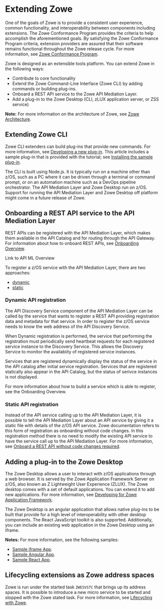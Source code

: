 # Extending Zowe

One of the goals of Zowe is to provide a consistent user experience, common functionality, and interoperability between components including extensions. The Zowe Conformance Program provides the criteria to help accomplish the aforementioned goals. By satisfying the Zowe Conformance Program criteria, extension providers are assured that their software remains functional throughout the Zowe release cycle. For more information, see [Zowe Conformance Program](zowe-conformance-program.md).

Zowe is designed as an extensible tools platform. You can extend Zowe in the following ways:

- Contribute to core functionality
- Extend the Zowe Command-Line Interface (Zowe CLI) by adding commands or building plug-ins.
- Onboard a REST API service to the Zowe API Mediation Layer.
- Add a plug-in to the Zowe Desktop (CLI, zLUX application server, or ZSS service)

**Note:** For more information on the architecture of Zowe, see [Zowe Architecture](../getting-started/zowe-architecture.md).

## Extending Zowe CLI

Zowe CLI extenders can build plug-ins that provide new commands. For more information, see [Developing a new plug-in](extend-cli/cli-developing-a-plugin.md). This article includes a sample plug-in that is provided with the tutorial; see [Installing the sample plug-in](extend-cli/cli-installing-sample-plugin.md).

The CLI is built using Node.js. It is typically run on a machine other than z/OS, such as a PC where it can be driven through a terminal or command prompt, or on an automation machine such as a DevOps pipeline orchestrator. The API Mediation Layer and Zowe Desktop run on z/OS. Support for running the API Mediation Layer and Zowe Desktop off platform might come in a future release of Zowe. 

## Onboarding a REST API service to the API Mediation Layer

REST APIs can be registered with the API Mediation Layer, which makes them available in the API Catalog and for routing through the API Gateway. For information about how to onboard REST APIs, see [Onboarding Overview](extend-apiml/onboard-overview.md). 

Link to API ML Overview

To register a z/OS service with the API Mediation Layer, there are two approaches:
- [dynamic](#dynamic-api-registration)
- [static](#static-api-registration)

### Dynamic API registration

The API Discovery Service component of the API Mediation Layer can be called by the service that wants to register a REST API providing registration data and metadata for that service. In order to register the z/OS service needs to know the web address of the API Discovery Service. 

When Dynamic registration is performed, the service that performing the registration must periodically send heartbeat requests for each registered service instance to the Discovery Service. This allows the Discovery Service to monitor the availabiity of registered service instances.

Services that are registered dynamically display the status of the service in the API catalog after initial service registration. 
Services that are registered statically also appear in the API Catalog, but the status of serivce instances is not displayed. 

For more information about how to build a service which is able to register, see the Onboarding Overview.  

### Static API registration

Instead of the API service calling up to the API Mediation Layer, it is possible to tell the API Mediation Layer about an API service by giving it a static file with details of the z/OS API service.  Zowe documentation refers to this form of registration as onboarding without code changes. In this registration method there is no need to modify the existing API service to have the service call up to the API Mediation Layer. For more information, see [Onboard a REST API without code changes required](extend-apiml/onboard-static-definition.md).

## Adding a plug-in to the Zowe Desktop

The Zowe Desktop allows a user to interact with z/OS applications through a web browser. It is served by the Zowe Application Framework Server on z/OS, also known as Z Lightweight User Experience (ZLUX). The Zowe desktop comes with a set of default applications. You can extend it to add new applications. For more information, see [Developing for Zowe Application Framework](extend-desktop/mvd-extendingzlux.md).

The Zowe Desktop is an angular application that allows native plug-ins to be built that provide for a high level of interoperability with other desktop components.  The React JavaScript toolkit is also supported. Additionally, you can include an existing web application in the Zowe Desktop using an iframe.

**Notes:** For more information, see the following samples:

- [Sample iframe App](extend-desktop/mvd-extendingzlux.md#sample-iframe-app).
- [Sample Angular App](extend-desktop/mvd-extendingzlux.md#sample-angular-app).
- [Sample React App](extend-desktop/mvd-extendingzlux.md#sample-react-app).

## Lifecycling extensions as Zowe address spaces

Zowe is run under the started task `ZWESVSTC` that brings up its address spaces. It is possible to introduce a new micro service to be started and stopped with the Zowe stated task. For more information, see [Lifecycling with Zowe](lifecycling-with-zwesvstc.md).

